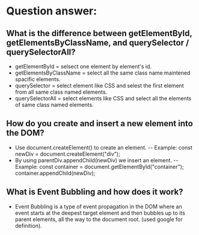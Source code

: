 # Question answer: 
## What is the difference between getElementById, getElementsByClassName, and querySelector / querySelectorAll?
- getElementById = selsect one element by element's id.
- getElementsByClassName = select all the same class name maintened spacific elements. 
- querySelector = select element like CSS and selest the first element from all same class named elements. 
- querySelectorAll = select elements like CSS and select all the elements of same class named elements. 

## How do you create and insert a new element into the DOM?
- Use document.createElement() to create an element.
-- Example: const newDiv = document.createElement("div");
- By using parentDiv.appendChild(newDiv) we insert an element.
-- Example:     const container = document.getElementById("container");
                container.appendChild(newDiv);

## What is Event Bubbling and how does it work?
- Event Bubbling is a type of event propagation in the DOM where an event starts at the deepest target element and then bubbles up to its parent elements, all the way to the document root. (used google for definition).

